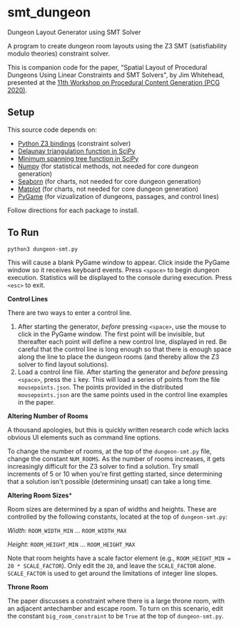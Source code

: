 # smt_dungeon
Dungeon Layout Generator using SMT Solver

A program to create dungeon room layouts using the Z3 SMT (satisfiability modulo theories) constraint solver.

This is companion code for the paper, "Spatial Layout of Procedural Dungeons Using Linear Constraints and SMT Solvers", by Jim Whitehead, 
presented at the [11th Workshop on Procedural Content Generation (PCG 2020)](https://www.pcgworkshop.com/).

## Setup

This source code depends on:
* [Python Z3 bindings](https://github.com/Z3Prover/z3) (constraint solver)
* [Delaunay triangulation function in SciPy](https://docs.scipy.org/doc/scipy/reference/generated/scipy.spatial.Delaunay.html)
* [Minimum spanning tree function in SciPy](https://docs.scipy.org/doc/scipy/reference/generated/scipy.sparse.csgraph.minimum_spanning_tree.html)
* [Numpy](https://numpy.org/) (for statistical methods, not needed for core dungeon generation)
* [Seaborn](https://seaborn.pydata.org/) (for charts, not needed for core dungeon generation)
* [Matplot](https://matplotlib.org/) (for charts, not needed for core dungeon generation)
* [PyGame](https://www.pygame.org/) (for vizualization of dungeons, passages, and control lines)

Follow directions for each package to install.

## To Run

`python3 dungeon-smt.py`

This will cause a blank PyGame window to appear. Click inside the PyGame window so it receives keyboard events. Press `<space>` to begin dungeon execution. Statistics will be displayed to the console during execution. Press `<esc>` to exit. 

**Control Lines**

There are two ways to enter a control line.

1. After starting the generator, _before_ pressing `<space>`, use the mouse to click in the PyGame window. The first point will be invisible, but thereafter each point will define a new control line, displayed in red. Be careful that the control line is long enough so that there is enough space along the line to place the dungeon rooms (and thereby allow the Z3 solver to find layout solutions).
2. Load a control line file. After starting the generator and _before_ pressing `<space>`, press the `i` key. This will load a series of points from the file `mousepoints.json`. The points provided in the distributed `mousepoints.json` are the same points used in the control line examples in the paper.

**Altering Number of Rooms**

A thousand apologies, but this is quickly written research code which lacks obvious UI elements such as command line options. 

To change the number of rooms, at the top of the `dungeon-smt.py` file, change the constant `NUM_ROOMS`. As the number of rooms increases, it gets increasingly difficult for the Z3 solver to find a solution. Try small increments of 5 or 10 when you're first getting started, since determining that a solution isn't possible (determining unsat) can take a long time.

**Altering Room Sizes***

Room sizes are determined by a span of widths and heights. These are controlled by the following constants, located at the top of `dungeon-smt.py`:

*Width:* `ROOM_WIDTH_MIN` ... `ROOM_WIDTH_MAX`

*Height:* `ROOM_HEIGHT_MIN` ... `ROOM_HEIGHT_MAX`

Note that room heights have a scale factor element (e.g., `ROOM_HEIGHT_MIN = 20 * SCALE_FACTOR`). Only edit the `20`, and leave the `SCALE_FACTOR` alone. `SCALE_FACTOR` is used to get around the limitations of integer line slopes.

**Throne Room**

The paper discusses a constraint where there is a large throne room, with an adjacent antechamber and escape room. To turn on this scenario, edit the constant `big_room_constraint` to be `True` at the top of `dungeon-smt.py`.
